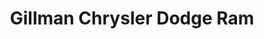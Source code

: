 ---
title: "Gillman Chrysler Dodge Ram"
url: /houston/gillman-chrysler-dodge-ram/
shop: Autohaus
---